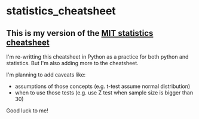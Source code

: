 # statistics_cheatsheet

## This is my version of the [MIT statistics cheatsheet](https://web.mit.edu/~csvoss/Public/usabo/stats_handout.pdf)

I'm re-writting this cheatsheet in Python as a practice for both python and statistics. But I'm also adding more to the cheatsheet.

I'm planning to add caveats like:

* assumptions of those concepts (e.g. t-test assume normal distribution)
* when to use those tests (e.g. use Z test when sample size is bigger than 30)

Good luck to me!
